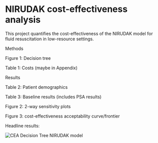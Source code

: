# NIRUDAK cost-effectiveness analysis

This project quantifies the cost-effectiveness of the NIRUDAK model for fluid resuscitation in low-resource settings. 

Methods

Figure 1: Decision tree

Table 1: Costs (maybe in Appendix)

Results

Table 2: Patient demographics

Table 3: Baseline results (includes PSA results)

Figure 2: 2-way sensitivity plots

Figure 3: cost-effectiveness acceptability curve/frontier

Headline results: 

![CEA Decision Tree NIRUDAK model](https://github.com/lokhandle/NIRUDAK-CEA/assets/82421049/58148a4d-c032-4d16-82da-7f0369ea8b28)
